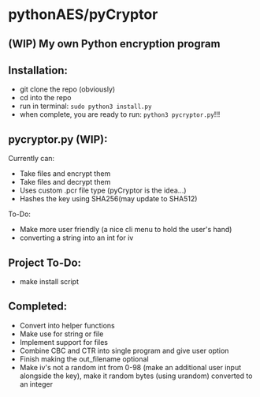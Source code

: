 # pythonAES/pyCryptor


## (WIP) My own Python encryption program


## Installation:

- git clone the repo (obviously)
- cd into the repo
- run in terminal:
`sudo python3 install.py`
- when complete, you are ready to run:
`python3 pycryptor.py`!!!



## pycryptor.py (WIP):
Currently can:

- Take files and encrypt them
- Take files and decrypt them
- Uses custom .pcr file type (pyCryptor is the idea...)
- Hashes the key using SHA256(may update to SHA512)

To-Do:

- Make more user friendly (a nice cli menu to hold the user's hand)
- converting a string into an int for iv
 
## Project To-Do:
- make install script

## Completed:

- Convert into helper functions
- Make use for string or file
- Implement support for files
- Combine CBC and CTR into single program and give user option
- Finish making the out\_filename optional
- Make iv's not a random int from 0-98 (make an additional user input alongside the key), make it random bytes (using urandom) converted to an integer